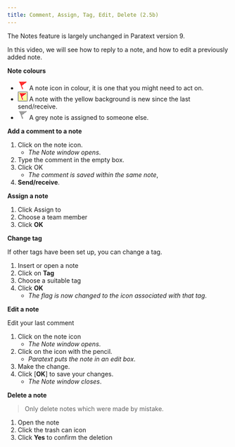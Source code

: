 ```yaml
---
title: Comment, Assign, Tag, Edit, Delete (2.5b)
---
```

The Notes feature is largely unchanged in Paratext version 9.

In this video, we will see how to reply to a note, and how to edit a previously added note.

**Note colours**

- ![](../../media/af2265719adde77e6c37fe29d53837a0.png) A note icon in colour, it is one that you might need to act on.
- ![](../../media/d75a709de0625acdd2d5606b881713c7.jpeg) 
A note with the yellow background is new since the last send/receive.
- ![](../../media/52011900797d9603380805140bdf824b.png) A grey note is assigned to someone else.

**Add a comment to a note**

1.  Click on the note icon.
     -  *The Note window opens*.
1.  Type the comment in the empty box.
1.  Click OK
      -  *The comment is saved within the same note*,
1.  **Send/receive**.



**Assign a note**

1.  Click Assign to
1.  Choose a team member
1.  Click **OK**

**Change tag**

If other tags have been set up, you can change a tag.

1.  Insert or open a note
1.  Click on **Tag**
1.  Choose a suitable tag
1.  Click **OK**
    -  *The flag is now changed to the icon associated with that tag*.

**Edit a note**

Edit your last comment

1.  Click on the note icon
    -  *The Note window opens*.
1.  Click on the icon with the pencil.
    -  *Paratext puts the note in an edit box*.
1.  Make the change.
1.  Click [**OK**] to save your changes.
    -  *The Note window closes*.


**Delete a note**

> Only delete notes which were made by mistake.

1.  Open the note
1.  Click the trash can icon
1.  Click **Yes** to confirm the deletion
